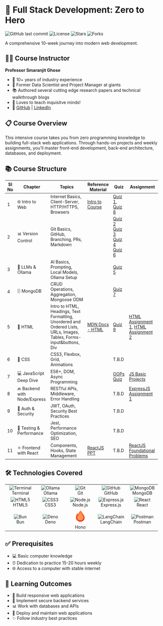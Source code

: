 # 🚀 Full Stack Development: Zero to Hero

![GitHub last commit](https://img.shields.io/github/last-commit/smaranjitghose/Full_Stack_Bootcamp)
![License](https://img.shields.io/badge/license-MIT-blue.svg)
![Stars](https://img.shields.io/github/stars/smaranjitghose/Full_Stack_Bootcamp?style=social)
![Forks](https://img.shields.io/github/forks/smaranjitghose/Full_Stack_Bootcamp?style=social)

A comprehensive 10-week journey into modern web development.

## 👨‍🏫 Course Instructor
**Professor Smaranjit Ghose**

- 🌟 10+ years of industry experience
- 💼 Former Data Scientist and Project Manager at giants
- 📚 Authored several cutting edge research papers and technical walkthrough blogs
- 💓 Loves to teach inquisitve minds!
- 🔗 [GitHub](https://github.com/smaranjitghose) | [LinkedIn](https://linkedin.com/in/smaranjitghose)

## 📋 Course Overview
This intensive course takes you from zero programming knowledge to building full-stack web applications. Through hands-on projects and weekly assignments, you'll master front-end development, back-end architecture, databases, and deployment.

## 📚 Course Structure

| Sl No | Chapter | Topics | Reference Material | Quiz | Assignment |
|------|---------|---------|-------------------|------|------------|
| 1 | 🌐 Intro to Web | Internet Basics, Client-Server, HTTP/HTTPS, Browsers |[Intro to Course](https://www.canva.com/design/DAGXc7VhIKM/OyH8BspvdBhjpOfeUgmtEw/edit?utm_content=DAGXc7VhIKM&utm_campaign=designshare&utm_medium=link2&utm_source=sharebutton)| [Quiz 1](https://forms.gle/sPPMiB86fXVCFMvo7), [Quiz 8](https://docs.google.com/forms/d/1SDJQq2KyAYDtAKNq8D9sUQGwLsmzRy1WXpUJNz0CeoI/edit) | |
| 2 | 📊 Version Control | Git Basics, GitHub, Branching, PRs, Markdown |  | [Quiz 2](https://forms.gle/ueKHyss2c9rG9xaT6)<br>[Quiz 3](https://forms.gle/Kp1fshAGkAjTi62j7)<br>[Quiz 4](https://forms.gle/tqT6AjZGzCGvaBBU8)<br>[Quiz 6](https://forms.gle/ekXQ9K2GWfXQ3dg3A) |  |
| 3 | 🤖 LLMs & Ollama | AI Basics, Prompting, Local Models, Ollama Setup |  | [Quiz 5](https://forms.gle/XrniXMAWYupqFxJPA) |  |
| 4 | 🗄️ MongoDB | CRUD Operations, Aggregation, Mongoose ODM |  | [Quiz 7](https://forms.gle/a5XLEpxW9iS5VgcZ7) | |
| 5 | 📝 HTML | Intro to HTML, Headings, Text Formatting, Unordered and Ordered Lists, URLs, Images, Tables, Forms-input&buttons, Div | [MDN Docs - HTML](developer.mozilla.org/en-us/docs/web/html) | [Quiz 9](https://forms.gle/gvg7nwN7aKhXc8QJ6) | [HTML Assignment 1](https://github.com/smaranjitghose/Full_Stack_Bootcamp/blob/main/assignments/HTML_1.MD), [HTML Assignment 2](https://github.com/smaranjitghose/Full_Stack_Bootcamp/blob/main/assignments/HTML_2.MD)|
| 6 | 🎨 CSS | CSS3, Flexbox, Grid, Animations | | T.B.D  | |
| 7 | 💻 JavaScript Deep Dive | ES6+, DOM, Async Programming | |[OOPs Quiz](https://forms.gle/DXNHN1AzfnuvSYhN7)| [JS Basic Projects](./assignments/JavaScript_1.MD)  |
| 8 | 🔙 Backend with Node/Express | RESTful APIs, Middleware, Error Handling | |T.B.D  | [ExpressJS Assignment 1](https://github.com/smaranjitghose/Full_Stack_Bootcamp/blob/main/assignments/Express_1.MD)  |
| 9 | 🔐 Auth & Security | JWT, OAuth, Security Best Practices | |T.B.D  |  |
| 10 | 🧪 Testing & Performance | Jest, Performance Optimization, SEO ||T.B.D  |  |
| 11 | ⚛️ Frontend with React | Components, Hooks, State Management | [ReactJS PPT](https://www.canva.com/design/DAGewP4WPM8/Z4LNCnEUZlzTbqZH2K-AiA/view?utm_content=DAGewP4WPM8&utm_campaign=designshare&utm_medium=link2&utm_source=uniquelinks&utlId=h60fc46b8da) | T.B.D | [ReactJS Foundational Problems](https://github.com/smaranjitghose/Full_Stack_Bootcamp/blob/bbe7989b00f54298a77d2c13e9463998a03854aa/assignments/ReactJS.MD) |

## 🛠️ Technologies Covered

<div align="center">
  <table>
    <tr>
      <td align="center" width="96">
        <img src="https://cdn.jsdelivr.net/gh/devicons/devicon/icons/bash/bash-original.svg" width="48" height="48" alt="Terminal" />
        <br>Terminal
      </td>
      <td align="center" width="96">
        <img src="https://ollama.ai/public/ollama.png" width="48" height="48" alt="Ollama" />
        <br>Ollama
      </td>
      <td align="center" width="96">
        <img src="https://cdn.jsdelivr.net/gh/devicons/devicon/icons/git/git-original.svg" width="48" height="48" alt="Git" />
        <br>Git
      </td>
      <td align="center" width="96">
        <img src="https://cdn.jsdelivr.net/gh/devicons/devicon/icons/github/github-original.svg" width="48" height="48" alt="GitHub" />
        <br>GitHub
      </td>
      <td align="center" width="96">
        <img src="https://cdn.jsdelivr.net/gh/devicons/devicon/icons/mongodb/mongodb-original.svg" width="48" height="48" alt="MongoDB" />
        <br>MongoDB
      </td>
    </tr>
    <tr>
      <td align="center" width="96">
        <img src="https://cdn.jsdelivr.net/gh/devicons/devicon/icons/html5/html5-original.svg" width="48" height="48" alt="HTML5" />
        <br>HTML5
      </td>
      <td align="center" width="96">
        <img src="https://cdn.jsdelivr.net/gh/devicons/devicon/icons/css3/css3-original.svg" width="48" height="48" alt="CSS3" />
        <br>CSS3
      </td>
      <td align="center" width="96">
        <img src="https://cdn.jsdelivr.net/gh/devicons/devicon/icons/nodejs/nodejs-original.svg" width="48" height="48" alt="Node.js" />
        <br>Node.js
      </td>
      <td align="center" width="96">
        <img src="https://cdn.jsdelivr.net/gh/devicons/devicon/icons/express/express-original.svg" width="48" height="48" alt="Express.js" />
        <br>Express.js
      </td>
      <td align="center" width="96">
        <img src="https://cdn.jsdelivr.net/gh/devicons/devicon/icons/react/react-original.svg" width="48" height="48" alt="React" />
        <br>React
      </td>
    </tr>
    <tr>
      <td align="center" width="96">
        <img src="https://bun.sh/logo.svg" width="48" height="48" alt="Bun" />
        <br>Bun
      </td>
      <td align="center" width="96">
        <img src="https://cdn.jsdelivr.net/gh/devicons/devicon/icons/denojs/denojs-original.svg" width="48" height="48" alt="Deno" />
        <br>Deno
      </td>
      <td align="center" width="96">
        <img src="https://raw.githubusercontent.com/honojs/hono/main/docs/images/hono-logo.png" width="48" height="48" alt="Hono" />
        <br>Hono
      </td>
      <td align="center" width="96">
        <img src="https://js.langchain.com/img/favicon.ico" width="48" height="48" alt="LangChain" />
        <br>LangChain
      </td>
      <td align="center" width="96">
        <img src="https://www.vectorlogo.zone/logos/getpostman/getpostman-icon.svg" width="48" height="48" alt="Postman" />
        <br>Postman
      </td>
    </tr>
  </table>
</div>

## ✅ Prerequisites
- 💻 Basic computer knowledge
- ⏰ Dedication to practice 15-20 hours weekly
- 🌐 Access to a computer with stable internet

## 🎯 Learning Outcomes
- 🎨 Build responsive web applications
- 🔧 Implement secure backend services
- 📊 Work with databases and APIs
- 🚀 Deploy and maintain web applications
- ✨ Follow industry best practices


